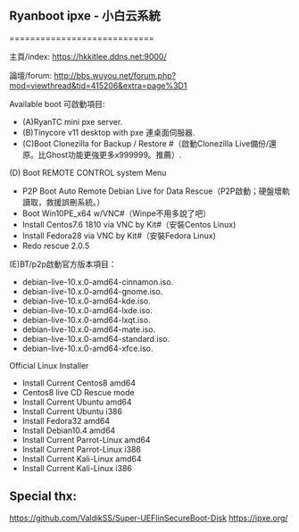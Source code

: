 ## Ryanboot ipxe - 小白云系統
============================

主頁/index: https://hkkitlee.ddns.net:9000/

論壇/forum: http://bbs.wuyou.net/forum.php?mod=viewthread&tid=415206&extra=page%3D1

Available boot 可啟動項目:

*  (A)RyanTC mini pxe server.
*  (B)Tinycore v11 desktop with pxe 連桌面伺服器.
*  (C)Boot Clonezilla for Backup / Restore #（啟動Clonezilla Live備份/還原。比Ghost功能更強更多x999999。推薦）.


(D) Boot REMOTE CONTROL system Menu
*  P2P Boot Auto Remote Debian Live for Data Rescue（P2P啟動；硬盤壞軌讀取，救援誤刪系統。）
*  Boot Win10PE_x64 w/VNC#（Winpe不用多說了吧）
*  Install Centos7.6 1810 via VNC by Kit#（安裝Centos Linux)
*  Install Fedora28 via VNC by Kit#（安裝Fedora Linux)
*  Redo rescue 2.0.5

(E)BT/p2p啟動官方版本項目：
*  debian-live-10.x.0-amd64-cinnamon.iso.
*  debian-live-10.x.0-amd64-gnome.iso.
*  debian-live-10.x.0-amd64-kde.iso.
*  debian-live-10.x.0-amd64-lxde.iso.
*  debian-live-10.x.0-amd64-lxqt.iso.
*  debian-live-10.x.0-amd64-mate.iso.
*  debian-live-10.x.0-amd64-standard.iso.
*  debian-live-10.x.0-amd64-xfce.iso.

Official Linux Installer
*  Install Current Centos8 amd64
*  Centos8 live CD Rescue mode
*  Install Current Ubuntu amd64
*  Install Current Ubuntu i386
*  Install Fedora32 amd64
*  Install Debian10.4 amd64
*  Install Current Parrot-Linux amd64
*  Install Current Parrot-Linux i386
*  Install Current Kali-Linux amd64
*  Install Current Kali-Linux i386


## Special thx:
https://github.com/ValdikSS/Super-UEFIinSecureBoot-Disk
https://ipxe.org/
